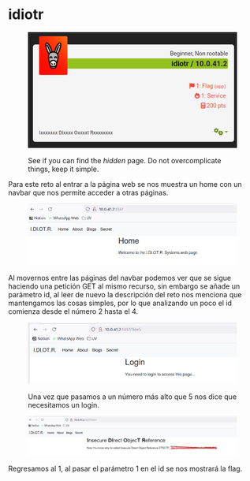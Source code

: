 # idiotr

<figure><img src="../../.gitbook/assets/imagen (13).png" alt=""><figcaption><p>See if you can find the <em>hidden</em> page. Do not overcomplicate things, keep it simple.</p></figcaption></figure>

Para este reto al entrar a la página web se nos muestra un home con un navbar que nos permite acceder a otras páginas.

<figure><img src="../../.gitbook/assets/imagen (14).png" alt=""><figcaption></figcaption></figure>

Al movernos entre las páginas del navbar podemos ver que se sigue haciendo una petición GET al mismo recurso, sin embargo se añade un parámetro id, al leer de nuevo la descripción del reto nos menciona que mantengamos las cosas simples, por lo que analizando un poco el id comienza desde el número 2 hasta el 4.

<figure><img src="../../.gitbook/assets/imagen (16).png" alt=""><figcaption><p> Una vez que pasamos a un número más alto que 5 nos dice que necesitamos un login.</p></figcaption></figure>



<figure><img src="../../.gitbook/assets/imagen (15).png" alt=""><figcaption></figcaption></figure>

Regresamos al 1, al pasar el parámetro 1 en el id se nos mostrará la flag.